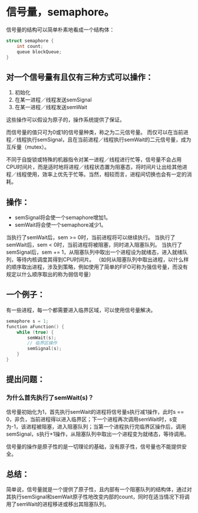 # 信号量，semaphore。

信号量的结构可以简单朴素地看成一个结构体：

```c
struct semaphore {
    int count;
    queue blockQueue;
}
```

## 对一个信号量有且仅有三种方式可以操作：
1. 初始化
2. 在某一进程／线程发送semSignal
3. 在某一进程／线程发送semWait

这些操作可以假设为原子的，操作系统提供了保证。

而信号量的值只可为0或1的信号量种类，称之为二元信号量。
而仅可以在当前进程／线程执行semSignal，且在当前进程／线程执行semWait的二元信号量，成为互斥量（mutex）。

不同于自旋锁或特殊的机器指令对某一进程／线程进行忙等，信号量不会占用CPU时间片，而是适时地将进程／线程状态置为阻塞态，将时间片让出给其他进程／线程使用，效率上优先于忙等。当然，相较而言，进程间切换也会有一定的消耗。

## 操作：
* semSignal将会使一个semaphore增加1。
* semWait将会使一个semaphore减少1。

当执行了semWait后，sem >= 0时，当前进程将可以继续执行。
当执行了semWait后，sem < 0时，当前进程将被阻塞，同时进入阻塞队列。
当执行了semSignal后，sem += 1，从阻塞队列中取出一个进程设为就绪态，进入就绪队列，等待内核调度其得到CPU时间片。
（如何从阻塞队列中取出进程，以什么样的顺序取出进程，涉及到策略，例如使用了简单的FIFO可称为强信号量，而没有规定以什么顺序取出的称为弱信号量）

## 一个例子：
有一些进程，每一个都需要进入临界区域，可以使用信号量解决。

```c
semaphore s = 1;
function aFunction() {
    while (true) {
        semWait(s);
        // 临界区操作
        semSignal(s);
    }
}
```

## 提出问题：
### 为什么首先执行了semWait(s)？
信号量初始化为1，首先执行semWait的进程将信号量s执行减1操作，此时s == 0，非负，当前进程得以进入临界区；下一个进程再次调用semWait时，s变为-1，该进程被阻塞，进入阻塞队列；当第一个进程执行完临界区操作后，调用semSignal，s执行+1操作，从阻塞队列中取出一个进程变为就绪态，等待调用。

信号量的操作是原子性的是一切理论的基础，没有原子性，信号量也不能提供安全。

## 总结：
简单说，信号量就是一个提供了原子性，且内部有一个阻塞队列的结构体，通过对其执行semSignal和semWait原子性地改变内部的count，同时在适当情况下将调用了semWait的进程移进或移出其阻塞队列。
